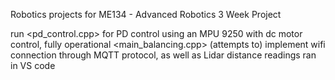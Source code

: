 Robotics projects for ME134 - Advanced Robotics 
3 Week Project

run <pd_control.cpp> for PD control using an MPU 9250 with dc motor control, fully operational 
<main_balancing.cpp> (attempts to) implement wifi connection through MQTT protocol, as well as Lidar distance readings 
ran in VS code
